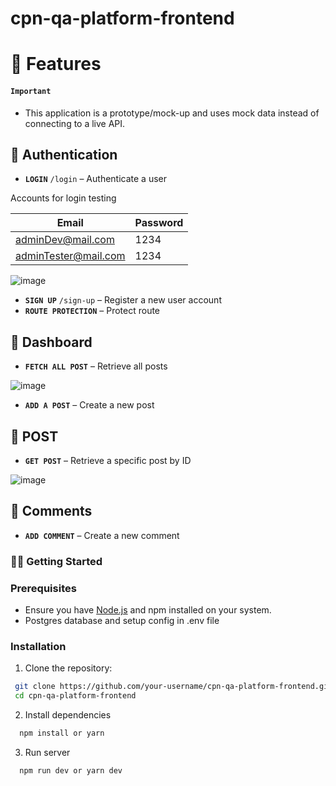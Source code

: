 # cpn-qa-platform-frontend

# 📌 Features

#### ``Important`` 

- This application is a prototype/mock-up and uses mock data instead of connecting to a live API.

## 🔐 Authentication


- **`LOGIN`** `/login` – Authenticate a user

Accounts for login testing

| Email | Password |
| ------------- | ------------- |
| adminDev@mail.com | 1234 |
| adminTester@mail.com | 1234 |

![image](https://github.com/user-attachments/assets/c44ba43a-d261-4fd5-8e48-fe3c13eb7be2)

- **`SIGN UP`** `/sign-up` – Register a new user account
- **`ROUTE PROTECTION`** – Protect route

## 📝 Dashboard

- **`FETCH ALL POST`**  – Retrieve all posts

![image](https://github.com/user-attachments/assets/95ee53c6-2805-4acf-97a2-f36c6a7de7d0)

- **`ADD A POST`**  – Create a new post

## 💬 POST

- **`GET POST`**  – Retrieve a specific post by ID
  
![image](https://github.com/user-attachments/assets/829efe52-6621-4808-8f60-6a39fd797412)


## 💬 Comments

- **`ADD COMMENT`** – Create a new comment

### 🧑‍💻 Getting Started

### Prerequisites

- Ensure you have [Node.js](https://nodejs.org/) and npm installed on your system.
- Postgres database and setup config in .env file
  
### Installation

1. Clone the repository:

  ```bash
   git clone https://github.com/your-username/cpn-qa-platform-frontend.git
   cd cpn-qa-platform-frontend
  ```

2. Install dependencies

  ```bash
    npm install or yarn
  ```
3. Run server
  ```bash
    npm run dev or yarn dev
  ```

